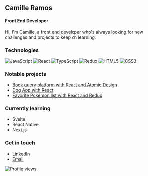 ## Camille Ramos
#### Front End Developer

Hi, I'm Camille, a front end developer who's always looking for new challenges and projects to keep on learning.

### Technologies
![JavaScript](https://img.shields.io/badge/-JavaScript-%23F7DF1C?&logo=javascript&logoColor=000000&labelColor=%23F7DF1C&color=%23FFCE5A)
![React](https://img.shields.io/badge/-React-%23282C34?&logo=react)
![TypeScript](https://img.shields.io/badge/-Typescript-%231572B6?&logo=typescript)
![Redux](https://img.shields.io/badge/-Redux-%234B32C3?&logo=redux)
![HTML5](https://img.shields.io/badge/-HTML5-%23E44D27?&logo=html5&logoColor=ffffff)
![CSS3](https://img.shields.io/badge/-CSS3-%231572B6?&logo=css3)

### Notable projects

* [Book query platform with React and Atomic Design](https://github.com/HeitorRamos132/book-platform)
* [Dog App with React](https://github.com/HeitorRamos132/dog_app)
* [Favorite Pokémon list with React and Redux](https://github.com/HeitorRamos132/favorite_pokemon)

### Currently learning
* Svelte 
* React Native
* Next.js

### Get in touch
* [LinkedIn](https://www.linkedin.com/in/camille-ramos-316abb194/)
* [Email](mailto:heitorgpramos95@gmail.com)

![Profile views](https://gpvc.arturio.dev/HeitorRamos132)
<!--
**HeitorRamos132/HeitorRamos132** is a ✨ _special_ ✨ repository because its `README.md` (this file) appears on your GitHub profile.
https://img.shields.io/badge/-Svelte-%23FF3C00?&logo=svelte&logoColor=ffffff
Here are some ideas to get you started:

- 🔭 I’m currently working on ...
- 🌱 I’m currently learning ...
- 👯 I’m looking to collaborate on ...
- 🤔 I’m looking for help with ...
- 💬 Ask me about ...
- 📫 How to reach me: ...
- 😄 Pronouns: ...
- ⚡ Fun fact: ...
-->

